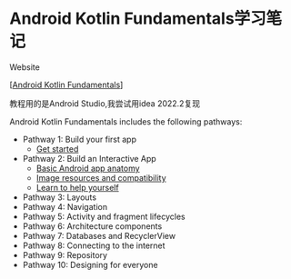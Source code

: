 # Android Kotlin Fundamentals学习笔记

Website

[[Android Kotlin Fundamentals](https://developer.android.com/codelabs/kotlin-android-training-welcome?index=..%2F..android-kotlin-fundamentals&hl=zh-cn)]

教程用的是Android Studio,我尝试用idea 2022.2复现





Android Kotlin Fundamentals includes the following pathways:

- Pathway 1: Build your first app
  - [Get started](https://codelabs.developers.google.com/codelabs/kotlin-android-training-get-started/?hl=zh-cn)
- Pathway 2: Build an Interactive App
  - [Basic Android app anatomy](https://codelabs.developers.google.com/codelabs/kotlin-android-training-app-anatomy/?hl=zh-cn#0)
  - [Image resources and compatibility](https://codelabs.developers.google.com/codelabs/kotlin-android-training-images-compat?hl=zh-cn)
  - [Learn to help yourself](https://codelabs.developers.google.com/codelabs/kotlin-android-training-available-resources?hl=zh-cn)
- Pathway 3: Layouts
- Pathway 4: Navigation
- Pathway 5: Activity and fragment lifecycles
- Pathway 6: Architecture components
- Pathway 7: Databases and RecyclerView
- Pathway 8: Connecting to the internet
- Pathway 9: Repository
- Pathway 10: Designing for everyone




